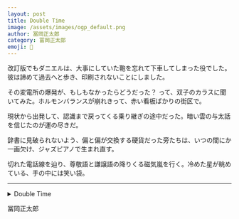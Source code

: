 ```yaml
---
layout: post
title: Double Time
image: /assets/images/ogp_default.png
author: 冨岡正太郎
category: 冨岡正太郎
emoji: 🎺
---
```


<div class="tanka-area"><div class="tanka">
<p>改訂版でもダニエルは、大事にしていた鞄を忘れて下車してしまった役でした。彼は諦めて過去へと歩き、印刷されないことにしました。</p>

<p>その変電所の爆発が、もしもなかったらどうだった？ って、双子のカラスに聞いてみた。ホルモンバランスが崩れきって、赤い看板ばかりの街区で。</p>

<p>現状から出発して、認識まで戻ってくる乗り継ぎの途中だった。暗い雲の与太話を信じたのが運の尽きだ。</p>

<p>辞書に見破られないよう、偏と偏が交換する硬貨だった旁たちは、いつの間にか一画欠け、ジャズピアノで生まれ直す。</p>

<p>切れた電話線を辿り、尊敬語と謙譲語の降りくる磁気嵐を行く。冷めた星が眺めている、手の中には笑い袋。</p>

</div></div>

---

<details><summary>Double Time</summary>
改訂版でもダニエルは、大事にしていた鞄を忘れて下車してしまった役でした。彼は諦めて過去へと歩き、印刷されないことにしました。<br />
その変電所の爆発が、もしもなかったらどうだった？って、双子のカラスに聞いてみた。ホルモンバランスが崩れきって、赤い看板ばかりの街区で。<br />
現状から出発して、認識まで戻ってくる乗り継ぎの途中だった。暗い雲の与太話を信じたのが運の尽きだ。<br />
辞書に見破られないよう、偏と偏が交換する硬貨だった旁たちは、いつの間にか一画欠け、ジャズピアノで生まれ直す。<br />
切れた電話線を辿り、尊敬語と謙譲語の降りくる磁気嵐を行く。冷めた星が眺めている、手の中には笑い袋。<br />
<br />

</details>

冨岡正太郎
